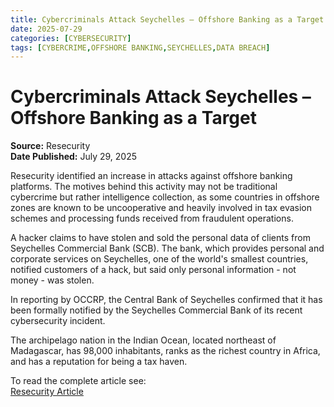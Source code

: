 ```yaml
---
title: Cybercriminals Attack Seychelles – Offshore Banking as a Target
date: 2025-07-29
categories: [CYBERSECURITY]
tags: [CYBERCRIME,OFFSHORE BANKING,SEYCHELLES,DATA BREACH]
---
```


# Cybercriminals Attack Seychelles – Offshore Banking as a Target

**Source:** Resecurity  
**Date Published:** July 29, 2025  

Resecurity identified an increase in attacks against offshore banking platforms. The motives behind this activity may not be traditional cybercrime but rather intelligence collection, as some countries in offshore zones are known to be uncooperative and heavily involved in tax evasion schemes and processing funds received from fraudulent operations.

A hacker claims to have stolen and sold the personal data of clients from Seychelles Commercial Bank (SCB). The bank, which provides personal and corporate services on Seychelles, one of the world's smallest countries, notified customers of a hack, but said only personal information - not money - was stolen.

In reporting by OCCRP, the Central Bank of Seychelles confirmed that it has been formally notified by the Seychelles Commercial Bank of its recent cybersecurity incident.

The archipelago nation in the Indian Ocean, located northeast of Madagascar, has 98,000 inhabitants, ranks as the richest country in Africa, and has a reputation for being a tax haven.

To read the complete article see:  
[Resecurity Article](https://www.resecurity.com/blog/article/cybercriminals-attack-seychelles-offshore-banking-as-a-target)  
